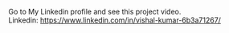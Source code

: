 Go to My Linkedin profile and see this project video.<br>
Linkedin: https://www.linkedin.com/in/vishal-kumar-6b3a71267/

